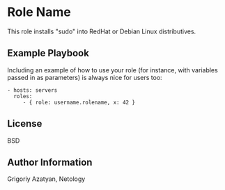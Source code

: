 Role Name
=========

This role installs "sudo" into RedHat or Debian Linux distributives.

Example Playbook
----------------

Including an example of how to use your role (for instance, with variables passed in as parameters) is always nice for users too:

    - hosts: servers
      roles:
         - { role: username.rolename, x: 42 }

License
-------

BSD

Author Information
------------------

Grigoriy Azatyan, Netology

